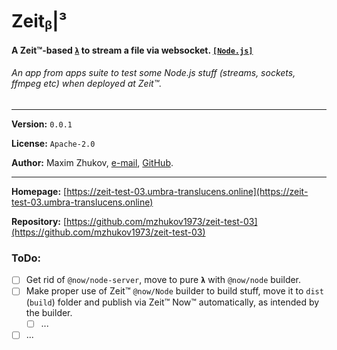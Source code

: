 # Zeitᵦ|³
#### A Zeit™-based [`λ`](https://zeit.co/docs/v2/deployments/concepts/lambdas) to stream a file via websocket. [`[Node.js]`](https://nodejs.org)
###### *An app from apps suite to test some Node.js stuff (streams, sockets, ffmpeg etc) when deployed at Zeit™.*

<hr>

**Version:** ```0.0.1```

**License:** ```Apache-2.0```

**Author:** Maxim Zhukov, [e-mail](mailto:mzhukov31415dev@gmail.com), [GitHub](https://github.com/mzhukov1973).

<hr>

**Homepage:** [https://zeit-test-03.umbra-translucens.online](https://zeit-test-03.umbra-translucens.online)

**Repository:** [https://github.com/mzhukov1973/zeit-test-03](https://github.com/mzhukov1973/zeit-test-03)

### ToDo:

- [ ] Get rid of `@now/node-server`, move to pure **`λ`** with `@now/node` builder.
- [ ] Make proper use of Zeit™ `@now/Node` builder to build stuff, move it to `dist` (`build`) folder and publish via Zeit™ Now™ automatically, as intended by the builder.
  - [ ] ...
- [ ] ...
